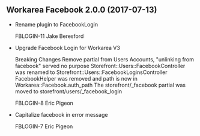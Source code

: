 Workarea Facebook 2.0.0 (2017-07-13)
--------------------------------------------------------------------------------

*   Rename plugin to FacebookLogin

    FBLOGIN-11
    Jake Beresford

*   Upgrade Facebook Login for Workarea V3

    Breaking Changes
    Remove partial from Users Accounts, "unlinking from facebook" served no purpose
    Storefront::Users::FacebookController was renamed to Storefront::Users::FacebookLoginsController
    FacebookHelper was removed and path is now in Workarea::Facebook.auth_path
    The storefront/_facebook partial was moved to storefront/users/_facebook_login

    FBLOGIN-8
    Eric Pigeon

*   Capitalize facebook in error message

    FBLOGIN-7
    Eric Pigeon



